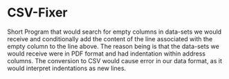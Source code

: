 # CSV-Fixer

Short Program that would search for empty columns in data-sets we would receive and conditionally add the content of the line associated with the empty column to
the line above. The reason being is that the data-sets we would receive were in PDF format and had indentation within address columns. The conversion to CSV would cause error in our data format, as it would interpret indentations as new lines. 
